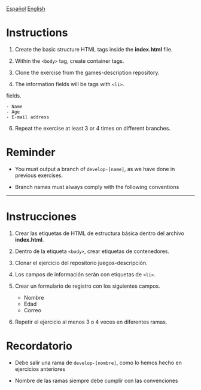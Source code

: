 [Español](#Instrucciones)
[English](#Instructions)

# Instructions

1. Create the basic structure HTML tags inside the **index.html** file.

2. Within the `<body>` tag, create container tags.

3. Clone the exercise from the games-description repository.

4. The information fields will be tags with `<li>`.

fields.

    - Name
    - Age
    - E-mail address

6. Repeat the exercise at least 3 or 4 times on different branches.

# Reminder

- You must output a branch of `develop-[name]`, as we have done in previous exercises.

- Branch names must always comply with the following conventions

---

# Instrucciones

1. Crear las etiquetas de HTML de estructura básica dentro del archivo **index.html**.

2. Dentro de la etiqueta `<body>`, crear etiquetas de contenedores.

3. Clonar el ejercicio del repositorio juegos-descripción.

4. Los campos de información serán con etiquetas de `<li>`.

5. Crear un formulario de registro con los siguientes campos.

   - Nombre
   - Edad
   - Correo

6. Repetir el ejercicio al menos 3 o 4 veces en diferentes ramas.

# Recordatorio

- Debe salir una rama de `develop-[nombre]`, como lo hemos hecho en ejercicios anteriores

- Nombre de las ramas siempre debe cumplir con las convenciones
